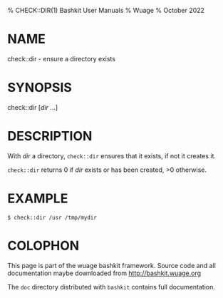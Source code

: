 % CHECK::DIR(1) Bashkit User Manuals
% Wuage
% October 2022

# NAME

check::dir - ensure a directory exists

# SYNOPSIS

check::dir [*dir* ...]

# DESCRIPTION

With *dir* a directory, `check::dir` ensures that it exists, if not it creates it.

`check::dir` returns 0 if *dir* exists or has been created, >0 otherwise.

# EXAMPLE

    $ check::dir /usr /tmp/mydir

# COLOPHON
This page is part of the wuage bashkit framework. Source code and all
documentation maybe downloaded from <http://bashkit.wuage.org>

The `doc` directory distributed with `bashkit` contains full documentation.
